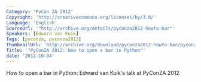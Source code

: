 ```yaml
---
Category: 'PyCon ZA 2012'
Copyright: 'http://creativecommons.org/licenses/by/3.0/'
Language: 'English'
SourceUrl: '"http://archive.org/details/pyconza2012-howto-bar"'
Speakers: [Edward van Kuik]
Tags: [pyconza, pyconza2012]
ThumbnailUrl: 'http://archive.org/download/pyconza2012-howto-bar/pyconza2012-howto-bar.thumbs/pyconza2012-howto-bar_000206.jpg'
Title: '"PyConZA 2012: How to open a bar in Python"'
date: '2012-10-04'
---
```

How to open a bar in Python: Edward van Kuik's talk at PyConZA 2012